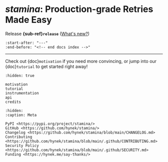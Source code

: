 # *stamina*: Production-grade Retries Made Easy

Release **{sub-ref}`release`**  ([What's new?](https://github.com/hynek/stamina/blob/main/CHANGELOG.md))

```{include} ../README.md
:start-after: "---"
:end-before: "<!-- end docs index -->"
```

---

Check out {doc}`motivation` if you need more convincing, or jump into our {doc}`tutorial` to get started right away!


```{toctree}
:hidden: true

motivation
tutorial
instrumentation
api
credits
```

```{toctree}
:hidden:
:caption: Meta

PyPI <https://pypi.org/project/stamina/>
GitHub <https://github.com/hynek/stamina/>
Changelog <https://github.com/hynek/stamina/blob/main/CHANGELOG.md>
Contributing <https://github.com/hynek/stamina/blob/main/.github/CONTRIBUTING.md>
Security Policy <https://github.com/hynek/stamina/blob/main/.github/SECURITY.md>
Funding <https://hynek.me/say-thanks/>
```
